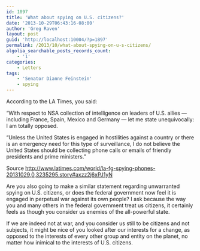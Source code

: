 ```yaml
---
id: 1897
title: 'What about spying on U.S. citizens?'
date: '2013-10-29T06:43:16-08:00'
author: 'Greg Raven'
layout: post
guid: 'http://localhost:10004/?p=1897'
permalink: /2013/10/what-about-spying-on-u-s-citizens/
algolia_searchable_posts_records_count:
    - '1'
categories:
    - Letters
tags:
    - 'Senator Dianne Feinstein'
    - spying
---
```


According to the LA Times, you said:

“With respect to NSA collection of intelligence on leaders of U.S. allies — including France, Spain, Mexico and Germany — let me state unequivocally: I am totally opposed.  
  
“Unless the United States is engaged in hostilities against a country or there is an emergency need for this type of surveillance, I do not believe the United States should be collecting phone calls or emails of friendly presidents and prime ministers.”

Source http://www.latimes.com/world/la-fg-spying-phones-20131029,0,3235295.story#axzz2j6xPJ1yN

Are you also going to make a similar statement regarding unwarranted spying on U.S. citizens, or does the federal government now feel it is engaged in perpetual war against its own people? I ask because the way you and many others in the federal government treat us citizens, it certainly feels as though you consider us enemies of the all-powerful state.

If we are indeed not at war, and you consider us still to be citizens and not subjects, it might be nice of you looked after our interests for a change, as opposed to the interests of every other group and entity on the planet, no matter how inimical to the interests of U.S. citizens.